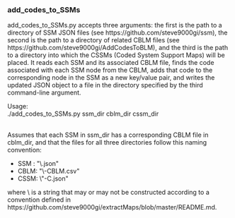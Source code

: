 <h3>add_codes_to_SSMs</h3>

<p>
add_codes_to_SSMs.py accepts three arguments: the first is the path to a
directory of  SSM JSON files (see https://github.com/steve9000gi/ssm), the
second is the path to a directory of related CBLM files (see
https://github.com/steve9000gi/AddCodesToBLM), and the third is the path to a 
directory into which the CSSMs (Coded System Support Maps) will be placed. It
reads each SSM and its associated CBLM file, finds the code associated with each
SSM node from the CBLM, adds that code to the corresponding node in the SSM as a
new key/value pair, and writes the updated JSON object to a file in the
directory specified by the third command-line argument.
</p>

<p>
Usage:<br>
./add_codes_to_SSMs.py ssm_dir cblm_dir cssm_dir<br><br>

Assumes that each SSM in ssm_dir has a corresponding CBLM file in cblm_dir,
and that the files for all three directories follow this naming convention:
<ul>
<li>SSM : "\<name\>.json"</li>
<li>CBLM: "\<name\>-CBLM.csv"</li>
<li>CSSM: \"<name\>-C.json"</li>
</ul>
where \<name> is a string that may or may not be constructed according to a
convention defined in
https://github.com/steve9000gi/extractMaps/blob/master/README.md.
</p>
